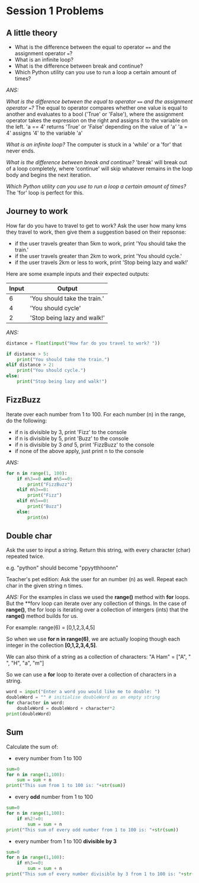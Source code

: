 # Session 1 Problems


## A little theory

- What is the difference between the equal to operator `==` and the assignment operator `=`?
- What is an infinite loop?
- What is the difference between break and continue?
- Which Python utility can you use to run a loop a certain amount of times?

*ANS:*

*What is the difference between the equal to operator `==` and the assignment operator `=`?* The equal to operator compares whether one value is equal to another and evaluates to a bool ('True' or 'False'), where the assignment operator takes the expression on the right and assigns it to the variable on the left.
'a == 4' returns 'True' or 'False' depending on the value of 'a'
'a = 4' assigns '4' to the variable 'a'

*What is an infinite loop?* The computer is stuck in a 'while' or a 'for' that never ends.

*What is the difference between break and continue?* 'break' will break out of a loop completely, where 'continue' will skip whatever remains in the loop body and begins the next iteration.

*Which Python utility can you use to run a loop a certain amount of times?* The 'for' loop is perfect for this.

## Journey to work

How far do you have to travel to get to work? Ask the user how many kms they travel to work, then give them a suggestion based on their repsonse:
- if the user travels greater than 5km to work, print 'You should take the train.'
- if the user travels greater than 2km to work, print 'You should cycle.'
- if the user travels 2km or less to work, print 'Stop being lazy and walk!'

Here are some example inputs and their expected outputs:

|Input|Output|
|-----|------|
|6|'You should take the train.'|
|4|'You should cycle'|
|2|'Stop being lazy and walk!'|

*ANS:*
```py
distance = float(input("How far do you travel to work? "))

if distance > 5:
	print("You should take the train.")
elif distance > 2:
	print("You should cycle.")
else:
	print("Stop being lazy and walk!")
```

## FizzBuzz

Iterate over each number from 1 to 100. For each number (n) in the range, do the following:
- if n is divisible by 3, print 'Fizz' to the console
- if n is divisible by 5, print 'Buzz' to the console
- if n is divisible by 3 *and* 5, print 'FizzBuzz' to the console
- if none of the above apply, just print n to the console

*ANS:*
```py
for n in range(1, 100):
	if n%3==0 and n%5==0:
		print("FizzBuzz")
	elif n%3==0:
		print("Fizz")
	elif n%5==0:
		print("Buzz")
	else:
		print(n)
```

## Double char

Ask the user to input a string. Return this string, with every character (char) repeated twice.

e.g. "python" should become "ppyytthhoonn"

Teacher's pet edition: Ask the user for an number (n) as well. Repeat each char in the given string n times.

*ANS:*
For the examples in class we used the **range()** method with **for** loops. But the **forv loop can iterate over any collection of things. In the case of **range()**, the for loop is iterating over a collection of intergers (ints) that the **range()** method builds for us.

For example:
range(6) = [0,1,2,3,4,5]

So when we use **for n in range(6)**, we are actually looping though each integer in the collection **[0,1,2,3,4,5]**.

We can also think of a string as a collection of characters:
"A Ham" = ["A", " ", "H", "a", "m"]

So we can use a **for** loop to iterate over a collection of characters in a string.

```py
word = input("Enter a word you would like me to double: ")
doubleWord = "" # initialise doubleWord as an empty string
for character in word:
	doubleWord = doubleWord + character*2
print(doubleWord)
```

## Sum

Calculate the sum of:

- every number from 1 to 100
```py
sum=0
for n in range(1,100):
	sum = sum + n
print("This sum from 1 to 100 is: "+str(sum))
```
- every **odd** number from 1 to 100
```py
sum=0
for n in range(1,100):
	if n%2!=0:
		sum = sum + n
print("This sum of every odd number from 1 to 100 is: "+str(sum))
```
- every number from 1 to 100 **divisible by 3**
```py
sum=0
for n in range(1,100):
	if n%3==0:
		sum = sum + n
print("This sum of every number divisible by 3 from 1 to 100 is: "+str(sum))
```
